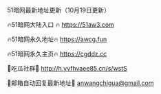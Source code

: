 51暗网最新地址更新（10月19日更新）

🔥51暗网大陆入口 🔥 https://51aw3.com

🔥51暗网永久地址🔥  https://awcg.fun

🔥51暗网永久主页🔥  https://cgddz.cc

💋吃瓜社群💋 http://h.yvfhvaee85.cn/s/wstS

💋邮箱自动回复最新地址💋 anwangchigua@gmail.com
